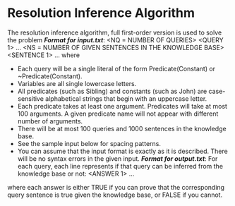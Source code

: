 # Resolution Inference Algorithm
The resolution inference algorithm, full first-order version is used to solve the problem
**_Format for input.txt_**:
<NQ = NUMBER OF QUERIES>
<QUERY 1>
...
<QUERY NQ>
<NS = NUMBER OF GIVEN SENTENCES IN THE KNOWLEDGE BASE>
<SENTENCE 1>
...
<SENTENCE NS>
where
* Each query will be a single literal of the form Predicate(Constant) or ~Predicate(Constant).
* Variables are all single lowercase letters.
* All predicates (such as Sibling) and constants (such as John) are case-sensitive alphabetical strings that
begin with an uppercase letter.
* Each predicate takes at least one argument. Predicates will take at most 100 arguments. A given
predicate name will not appear with different number of arguments.
* There will be at most 100 queries and 1000 sentences in the knowledge base.
* See the sample input below for spacing patterns.
* You can assume that the input format is exactly as it is described. There will be no syntax errors in the
given input.
**_Format for output.txt_**:
For each query, each line represents if that query can be inferred from the knowledge base or not:
<ANSWER 1>
...
<ANSWER NQ>
where each answer is either TRUE if you can prove that the corresponding query sentence is true given the knowledge base, or FALSE if you cannot.
